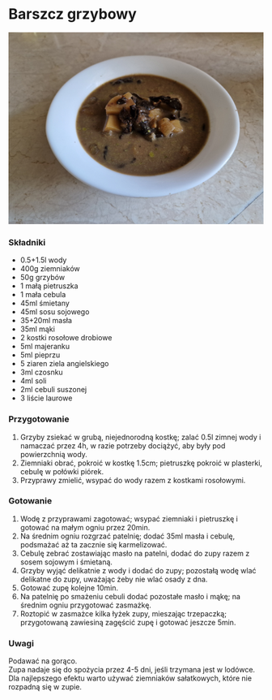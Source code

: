 # Barszcz grzybowy

![Zdjęcie dania](Barszcz_grzybowy.jpg)

### Składniki
- 0.5+1.5l wody
- 400g ziemniaków
- 50g grzybów
- 1 małą pietruszka
- 1 mała cebula
- 45ml śmietany
- 45ml sosu sojowego
- 35+20ml masła
- 35ml mąki
- 2 kostki rosołowe drobiowe
- 5ml majeranku
- 5ml pieprzu
- 5 ziaren ziela angielskiego
- 3ml czosnku
- 4ml soli
- 2ml cebuli suszonej
- 3 liście laurowe

### Przygotowanie
1. Grzyby zsiekać w grubą, niejednorodną kostkę; zalać 0.5l zimnej wody i namaczać przez 4h, w razie potrzeby dociążyć, aby były pod powierzchnią wody.
2. Ziemniaki obrać, pokroić w kostkę 1.5cm; pietruszkę pokroić w plasterki, cebulę w połówki piórek.
3. Przyprawy zmielić, wsypać do wody razem z kostkami rosołowymi.

### Gotowanie
1. Wodę z przyprawami zagotować; wsypać ziemniaki i pietruszkę i gotować na małym ogniu przez 20min.
2. Na średnim ogniu rozgrzać patelnię; dodać 35ml masła i cebulę, podsmażać aż ta zacznie się karmelizować.
3. Cebulę zebrać zostawiając masło na patelni, dodać do zupy razem z sosem sojowym i śmietaną.
4. Grzyby wyjąć delikatnie z wody i dodać do zupy; pozostałą wodę wlać delikatne do zupy, uważając żeby nie wlać osady z dna.
5. Gotować zupę kolejne 10min.
6. Na patelnię po smażeniu cebuli dodać pozostałe masło i mąkę; na średnim ogniu przygotować zasmażkę.
7. Roztopić w zasmażce kilka łyżek zupy, mieszając trzepaczką; przygotowaną zawiesiną zagęścić zupę i gotować jeszcze 5min.

### Uwagi
Podawać na gorąco.\
Zupa nadaje się do spożycia przez 4-5 dni, jeśli trzymana jest w lodówce.\
Dla najlepszego efektu warto używać ziemniaków sałatkowych, które nie rozpadną się w zupie.
